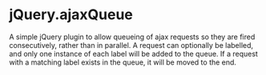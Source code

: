 jQuery.ajaxQueue
===============

A simple jQuery plugin to allow queueing of ajax requests so they are fired consecutively, rather than in parallel.
A request can optionally be labelled, and only one instance of each label will be added to the queue.
If a request with a matching label exists in the queue, it will be moved to the end.
